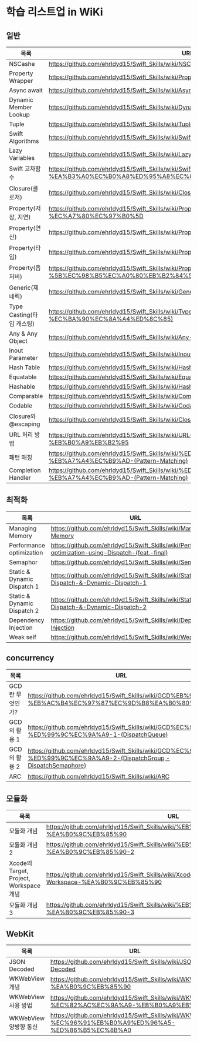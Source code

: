 # 학습 리스트업 in WiKi

## 일반 

| 목록 | URL |
| ------ | ------ |
| NSCashe | https://github.com/ehrldyd15/Swift_Skills/wiki/NSCache |
| Property Wrapper | https://github.com/ehrldyd15/Swift_Skills/wiki/Property-Wrapper |
| Async await | https://github.com/ehrldyd15/Swift_Skills/wiki/Async---await |
| Dynamic Member Lookup | https://github.com/ehrldyd15/Swift_Skills/wiki/Dynamic-Member-Lookup |
| Tuple | https://github.com/ehrldyd15/Swift_Skills/wiki/Tuple |
| Swift Algorithms | https://github.com/ehrldyd15/Swift_Skills/wiki/Swift-Algorithms |
| Lazy Variables | https://github.com/ehrldyd15/Swift_Skills/wiki/Lazy-Variables |
| Swift 고차함수 | https://github.com/ehrldyd15/Swift_Skills/wiki/Swift-%EA%B3%A0%EC%B0%A8%ED%95%A8%EC%88%98 |
| Closure(클로저) | https://github.com/ehrldyd15/Swift_Skills/wiki/Closure |
| Property(저장, 지연) | https://github.com/ehrldyd15/Swift_Skills/wiki/Property-%5B%EC%A0%80%EC%9E%A5,-%EC%A7%80%EC%97%B0%5D |
| Property(연산) | https://github.com/ehrldyd15/Swift_Skills/wiki/Property-%5B%EC%97%B0%EC%82%B0%5D |
| Property(타입) | https://github.com/ehrldyd15/Swift_Skills/wiki/Property-%5B%ED%83%80%EC%9E%85%5D |
| Property(옵저버) | https://github.com/ehrldyd15/Swift_Skills/wiki/Property-%5B%EC%98%B5%EC%A0%80%EB%B2%84%5D |
| Generic(제네릭) | https://github.com/ehrldyd15/Swift_Skills/wiki/Generic(%EC%A0%9C%EB%84%A4%EB%A6%AD) |
| Type Casting(타입 캐스팅) | https://github.com/ehrldyd15/Swift_Skills/wiki/Type-Casting(%ED%83%80%EC%9E%85-%EC%BA%90%EC%8A%A4%ED%8C%85) |
| Any & Any Object | https://github.com/ehrldyd15/Swift_Skills/wiki/Any-&-Any-Object |
| Inout Parameter | https://github.com/ehrldyd15/Swift_Skills/wiki/Inout-Parameter |
| Hash Table | https://github.com/ehrldyd15/Swift_Skills/wiki/Hash-Table |
| Equatable | https://github.com/ehrldyd15/Swift_Skills/wiki/Equatable |
| Hashable | https://github.com/ehrldyd15/Swift_Skills/wiki/Hashable |
| Comparable | https://github.com/ehrldyd15/Swift_Skills/wiki/Comparable |
| Codable | https://github.com/ehrldyd15/Swift_Skills/wiki/Codable |
| Closure와 @escaping | https://github.com/ehrldyd15/Swift_Skills/wiki/Closure%EC%99%80-@escaping |
| URL 처리 방법 | https://github.com/ehrldyd15/Swift_Skills/wiki/URL-%EC%B2%98%EB%A6%AC-%EB%B0%A9%EB%B2%95 |
| 패턴 매칭 | https://github.com/ehrldyd15/Swift_Skills/wiki/%ED%8C%A8%ED%84%B4-%EB%A7%A4%EC%B9%AD-(Pattern-Matching) |
| Completion Handler | https://github.com/ehrldyd15/Swift_Skills/wiki/%ED%8C%A8%ED%84%B4-%EB%A7%A4%EC%B9%AD-(Pattern-Matching) |

## 최적화

| 목록 | URL |
| ------ | ------ |
| Managing Memory | https://github.com/ehrldyd15/Swift_Skills/wiki/Managing-Memory |
| Performance optimization | https://github.com/ehrldyd15/Swift_Skills/wiki/Performance-optimization-using-Dispatch-(feat.-final) |
| Semaphor | https://github.com/ehrldyd15/Swift_Skills/wiki/Semaphor |
| Static & Dynamic Dispatch 1 | https://github.com/ehrldyd15/Swift_Skills/wiki/Static-Dispatch-&-Dynamic-Dispatch-1 |
| Static & Dynamic Dispatch 2 | https://github.com/ehrldyd15/Swift_Skills/wiki/Static-Dispatch-&-Dynamic-Dispatch-2 |
| Dependency Injection | https://github.com/ehrldyd15/Swift_Skills/wiki/Dependency-Injection |
| Weak self | https://github.com/ehrldyd15/Swift_Skills/wiki/Weak-self |

## concurrency 

| 목록 | URL |
| ------ | ------ |
| GCD란 무엇인가? | https://github.com/ehrldyd15/Swift_Skills/wiki/GCD%EB%9E%80-%EB%AC%B4%EC%97%87%EC%9D%B8%EA%B0%80%3F |
| GCD의 활용 1 | https://github.com/ehrldyd15/Swift_Skills/wiki/GCD%EC%9D%98-%ED%99%9C%EC%9A%A9-1-(DispatchQueue) |
| GCD의 활용 2 | https://github.com/ehrldyd15/Swift_Skills/wiki/GCD%EC%9D%98-%ED%99%9C%EC%9A%A9-2-(DispatchGroup,-DispatchSemaphore) |
| ARC | https://github.com/ehrldyd15/Swift_Skills/wiki/ARC |

## 모듈화

| 목록 | URL |
| ------ | ------ |
| 모듈화 개념 | https://github.com/ehrldyd15/Swift_Skills/wiki/%EB%AA%A8%EB%93%88%ED%99%94-%EA%B0%9C%EB%85%90 |
| 모듈화 개념 2 | https://github.com/ehrldyd15/Swift_Skills/wiki/%EB%AA%A8%EB%93%88%ED%99%94-%EA%B0%9C%EB%85%90-2 |
| Xcode의 Target, Project, Workspace 개념 | https://github.com/ehrldyd15/Swift_Skills/wiki/Xcode%EC%9D%98-Target,-Project,-Workspace-%EA%B0%9C%EB%85%90 |
| 모듈화 개념 3 | https://github.com/ehrldyd15/Swift_Skills/wiki/%EB%AA%A8%EB%93%88%ED%99%94-%EA%B0%9C%EB%85%90-3 |

## WebKit

| 목록 | URL |
| ------ | ------ |
| JSON Decoded | https://github.com/ehrldyd15/Swift_Skills/wiki/JSON-Decoded |
| WKWebView 개념 | https://github.com/ehrldyd15/Swift_Skills/wiki/WKWebView-%EA%B0%9C%EB%85%90 |
| WKWebView 사용 방법 | https://github.com/ehrldyd15/Swift_Skills/wiki/WKWebView-%EC%82%AC%EC%9A%A9-%EB%B0%A9%EB%B2%95 |
| WKWebView 양방향 통신 | https://github.com/ehrldyd15/Swift_Skills/wiki/WKWebView-%EC%96%91%EB%B0%A9%ED%96%A5-%ED%86%B5%EC%8B%A0 |
